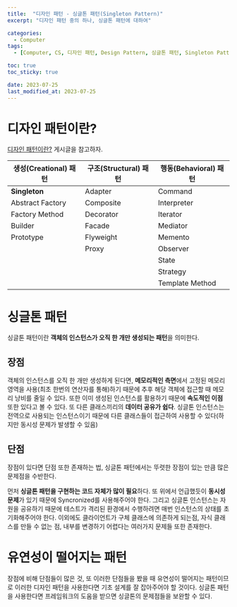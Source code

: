 ```yaml
---
title:  "디자인 패턴 - 싱글톤 패턴(Singleton Pattern)"
excerpt: "디자인 패턴 중의 하나, 싱글톤 패턴에 대하여"

categories:
  - Computer
tags:
  - [Computer, CS, 디자인 패턴, Design Pattern, 싱글톤 패턴, Singleton Pattern]

toc: true
toc_sticky: true

date: 2023-07-25
last_modified_at: 2023-07-25
---
```


# 디자인 패턴이란?
[디자인 패턴이란?](https://98tech-savvy.github.io/computer/CS-Design-Pattern/) 게시글을 참고하자.

|생성(Creational) 패턴|구조(Structural) 패턴|행동(Behavioral) 패턴|
|--|--|--|
|**Singleton**|Adapter|Command|
|Abstract Factory|Composite|Interpreter|
|Factory Method|Decorator|Iterator|
|Builder|Facade|Mediator|
|Prototype|Flyweight|Memento|
||Proxy|Observer|
|||State|
|||Strategy|
|||Template Method|

# 싱글톤 패턴
싱글톤 패턴이란 **객체의 인스턴스가 오직 한 개만 생성되는 패턴**을 의미한다. 

## 장점
객체의 인스턴스를 오직 한 개만 생성하게 된다면, **메모리적인 측면**에서 고정된 메모리 영역을 사용(최초 한번의 연산자를 통해)하기 때문에 추후 해당 객체에 접근할 때 메모리 낭비를 줄일 수 있다. 또한 이미 생성된 인스턴스를 활용하기 때문에 **속도적인 이점** 또한 있다고 볼 수 있다. 또 다른 클래스끼리의 **데이터 공유가 쉽다**. 싱글톤 인스턴스는 전역으로 사용되는 인스턴스이기 때문에 다른 클래스들이 접근하여 사용할 수 있다(하지만 동시성 문제가 발생할 수 있음)

## 단점
장점이 있다면 단점 또한 존재하는 법, 싱글톤 패턴에서는 뚜렷한 장점이 있는 만큼 많은 문제점을 수반한다.

먼저 **싱글톤 패턴을 구현하는 코드 자체가 많이 필요**하다. 또 위에서 언급했듯이 **동시성 문제**가 있기 때문에 Syncronized를 사용해주어야 한다. 그리고 싱글톤 인스턴스는 자원을 공유하기 때문에 테스트가 격리된 환경에서 수행하려면 매번 인스턴스의 상태를 초기화해주어야 한다. 이외에도 클라이언트가 구체 클래스에 의존하게 되는점, 자식 클래스를 만들 수 없는 점, 내부를 변경하기 어렵다는 여러가지 문제들 또한 존재한다.

# 유연성이 떨어지는 패턴
장점에 비해 단점들이 많은 것, 또 이러한 단점들을 봤을 때 유연성이 떨어지는 패턴이므로 이러한 디자인 패턴을 사용한다면 기초 설계를 잘 잡아주어야 할 것이다. 싱글톤 패턴을 사용한다면 프레임워크의 도움을 받으면 싱글톤의 문제점들을 보완할 수 있다.